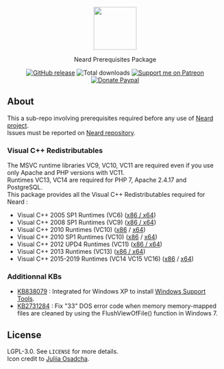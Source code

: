 <p align="center"><a href="https://neard.io" target="_blank"><img width="100" src="https://neard.io/img/logo-prereq.png"></a></p>
<p align="center">Neard Prerequisites Package</p>

<p align="center">
  <a href="https://github.com/neard/prerequisites/releases/latest"><img src="https://img.shields.io/github/release/neard/prerequisites.svg?style=flat-square" alt="GitHub release"></a>
  <img src="https://img.shields.io/github/downloads/neard/prerequisites/total.svg?style=flat-square" alt="Total downloads">
  <a href="https://www.patreon.com/crazymax"><img src="https://img.shields.io/badge/donate-patreon-fb664e.svg?style=flat-square" alt="Support me on Patreon"></a>
  <a href="https://www.paypal.me/crazyws"><img src="https://img.shields.io/badge/donate-paypal-7057ff.svg?style=flat-square" alt="Donate Paypal"></a>
</p>

## About

This a sub-repo involving prerequisites required before any use of [Neard project](https://github.com/neard/neard).<br />
Issues must be reported on [Neard repository](https://github.com/neard/neard/issues).

### Visual C++ Redistributables

The MSVC runtime libraries VC9, VC10, VC11 are required even if you use only Apache and PHP versions with VC11.<br />
Runtimes VC13, VC14 are required for PHP 7, Apache 2.4.17 and PostgreSQL.<br />
This package provides all the Visual C++ Redistributables required for Neard :

* Visual C++ 2005 SP1 Runtimes (VC6) ([x86 / x64](https://www.microsoft.com/en-US/download/details.aspx?id=26347))
* Visual C++ 2008 SP1 Runtimes (VC9) ([x86 / x64](https://www.microsoft.com/en-US/download/details.aspx?id=26368))
* Visual C++ 2010 Runtimes (VC10) ([x86](https://www.microsoft.com/en-US/download/details.aspx?id=5555) / [x64](https://www.microsoft.com/en-US/download/details.aspx?id=14632))
* Visual C++ 2010 SP1 Runtimes (VC10) ([x86](http://www.microsoft.com/en-US/download/details.aspx?id=8328) / [x64](https://www.microsoft.com/en-US/download/details.aspx?id=13523))
* Visual C++ 2012 UPD4 Runtimes (VC11) ([x86 / x64](http://www.microsoft.com/en-US/download/details.aspx?id=30679))
* Visual C++ 2013 Runtimes (VC13) ([x86 / x64](https://www.microsoft.com/en-US/download/details.aspx?id=40784))
* Visual C++ 2015-2019 Runtimes (VC14 VC15 VC16) ([x86](https://aka.ms/vs/16/release/VC_redist.x86.exe) / [x64](https://aka.ms/vs/16/release/VC_redist.x64.exe))

### Additionnal KBs

* [KB838079](http://support.microsoft.com/kb/838079) : Integrated for Windows XP to install [Windows Support Tools](http://www.microsoft.com/en-us/download/details.aspx?id=18546).
* [KB2731284](http://support.microsoft.com/kb/2731284) : Fix "33" DOS error code when memory memory-mapped files are cleaned by using the FlushViewOfFile() function in Windows 7.

## License

LGPL-3.0. See `LICENSE` for more details.<br />
Icon credit to [Juliia Osadcha](https://www.iconfinder.com/iconsets/web-ui-3).